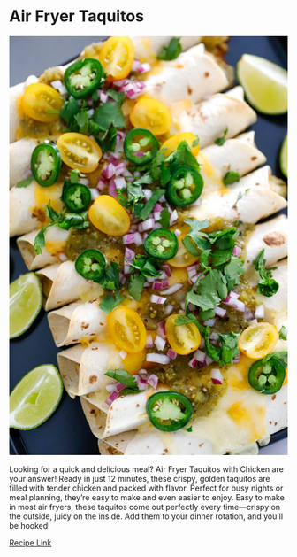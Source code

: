 # Air Fryer Taquitos

![picture](/markdown/modules/nutrition/recipes/images/Taquitos.jpg)

Looking for a quick and delicious meal? Air Fryer Taquitos with Chicken are your answer! Ready in just 12 minutes, these crispy, golden taquitos are filled with tender chicken and packed with flavor. Perfect for busy nights or meal planning, they’re easy to make and even easier to enjoy. Easy to make in most air fryers, these taquitos come out perfectly every time—crispy on the outside, juicy on the inside. Add them to your dinner rotation, and you’ll be hooked!

[Recipe Link](https://www.awortheyread.com/air-fryer-taquitos/)
